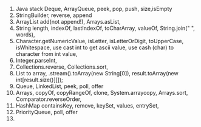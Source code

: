 1. Java stack Deque, ArrayQueue, peek, pop, push, size,isEmpty
1. StringBuilder, reverse, append
1. ArrayList add(not append!), Arrays.asList,
2. String length, indexOf, lastIndexOf, toCharArray, valueOf, String.join(" ", words),
3. Character.getNumericValue, isLetter, isLetterOrDigit, toUpperCase, isWhitespace, use cast int to get ascii value, use cash (char) to character from int value,
4. Integer.parseInt,
5. Collections.reverse, Collections.sort,
6. List to array, .stream().toArray(new String[0]), result.toArray(new int[result.size()][]);
7. Queue, LinkedList, peek, poll, offer
8. Arrays, copyOf, copyRangeOf, clone, System.arraycopy, Arrays.sort, Comparator.reverseOrder, 
9. HashMap containsKey, remove, keySet, values, entrySet,
10. PriorityQueue, poll, offer
11. 
   
